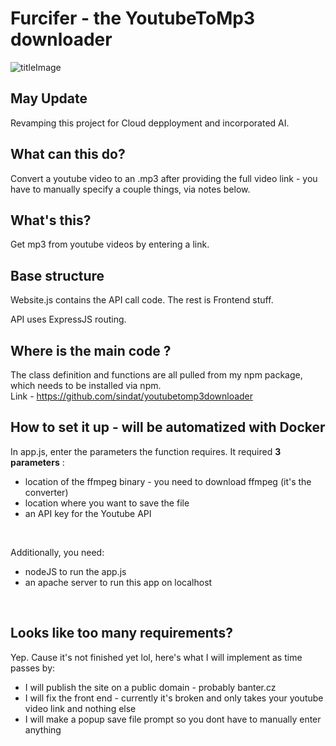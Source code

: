 # Furcifer - the YoutubeToMp3 downloader

![titleImage](https://www.madcham.de/wp-content/uploads/2014/09/ambanja6_neu.jpg)

## May Update

Revamping this project for Cloud depployment and incorporated AI.

## What can this do?  

Convert a youtube video to an .mp3 after providing the full video link - you have to manually specify a couple things, via notes below.

## What's this?

Get mp3 from youtube videos by entering a link.  

## Base structure 

Website.js contains the API call code. The rest is Frontend stuff.  

API uses ExpressJS routing.  

## Where is the main code ?  

The class definition and functions are all pulled from my npm package, which needs to be installed via npm.  
Link - https://github.com/sindat/youtubetomp3downloader  

## How to set it up - will be automatized with Docker  

In app.js, enter the parameters the function requires. It required **3 parameters** :  
* location of the ffmpeg binary - you need to download ffmpeg (it's the converter)
* location where you want to save the file
* an API key for the Youtube API

<br/>

Additionally, you need:
* nodeJS to run the app.js
* an apache server to run this app on localhost

<br/>

## Looks like too many requirements?

Yep. Cause it's not finished yet lol, here's what I will implement as time passes by:
* I will publish the site on a public domain - probably banter.cz
* I will fix the front end - currently it's broken and only takes your youtube video link and nothing else 
* I will make a popup save file prompt so you dont have to manually enter anything 
